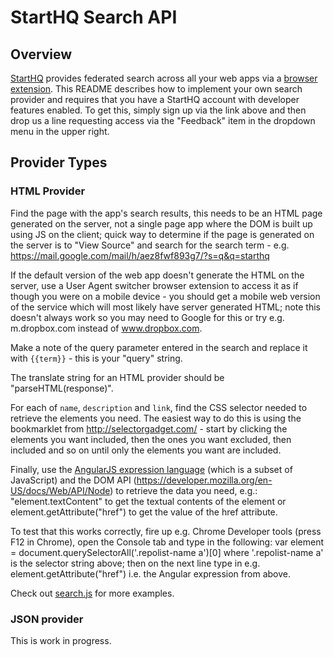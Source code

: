 # StartHQ Search API

## Overview

[StartHQ](https://starthq.com) provides federated search across all your web apps via a [browser extension](https://starthq.com/ext). This README describes how to implement your own search provider and requires that you have a StartHQ account with developer features enabled. To get this, simply sign up via the link above and then drop us a line requesting access via the "Feedback" item in the dropdown menu in the upper right.



## Provider Types

### HTML Provider

Find the page with the app's search results, this needs to be an HTML page generated on the server, not a single page app where the DOM is built up using JS on the client; quick way to determine if the page is generated on the server is to "View Source" and search for the search term - e.g. https://mail.google.com/mail/h/aez8fwf893g7/?s=q&q=starthq

If the default version of the web app doesn't generate the HTML on the server, use a User Agent switcher browser extension to access it as if though you were on a mobile device - you should get a mobile web version of the service which will most likely have server generated HTML; note this doesn't always work so you may need to Google for this or try e.g. m.dropbox.com instead of www.dropbox.com.

Make a note of the query parameter entered in the search and replace it with `{{term}}` - this is your "query" string.

The translate string for an HTML provider should be "parseHTML(response)".

For each of `name`, `description` and `link`, find the CSS selector needed to retrieve the elements you need. The easiest way to do this is using the bookmarklet from http://selectorgadget.com/ - start by clicking the elements you want included, then the ones you want excluded, then included and so on until only the elements you want are included.

Finally, use the [AngularJS expression language](http://docs.angularjs.org/guide/expression) (which is a subset of JavaScript) and the DOM API (https://developer.mozilla.org/en-US/docs/Web/API/Node) to retrieve the data you need, e.g.: "element.textContent" to get the textual contents of the element or element.getAttribute("href") to get the value of the href attribute.

To test that this works correctly, fire up e.g. Chrome Developer tools (press F12 in Chrome), open the Console tab and type in the following: var element = document.querySelectorAll‎('.repolist-name a')[0] where '.repolist-name a' is the selector string above; then on the next line type in e.g. element.getAttribute("href") i.e. the Angular expression from above.

Check out [search.js](https://github.com/starthq/search/blob/master/search.js) for more examples.


### JSON provider

This is work in progress.
